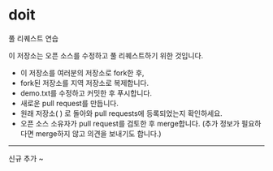 # doit

풀 리퀘스트 연습

이 저장소는 오픈 소스를 수정하고 풀 리퀘스트하기 위한 것입니다.

- 이 저장소를 여러분의 저장소로 fork한 후,
- fork된 저장소를 지역 저장소로 복제합니다.
- demo.txt를 수정하고 커밋한 후 푸시합니다.
- 새로운 pull request를 만듭니다.
- 원래 저장소( ) 로 돌아와 pull requests에 등록되었는지 확인하세요.
- 오픈 소스 소유자가 pull request를 검토한 후 merge합니다. 
  (추가 정보가 필요하다면 merge하지 않고 의견을 보내기도 합니다.)

------------------------------------------------------------
신규 추가 ~
